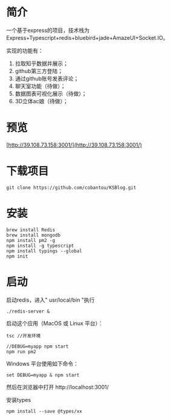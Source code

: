 # 简介
一个基于express的项目，技术栈为Express+Typescript+redis+bluebird+jade+AmazeUI+Socket.IO。

实现的功能有：
1. 拉取知乎数据并展示；
2. github第三方登陆；
3. 通过github账号发表评论；
4. 聊天室功能（待做）；
5. 数据图表可视化展示（待做）；
6. 3D立体ac娘（待做）；
# 预览
[http://39.108.73.158:3001/](http://39.108.73.158:3001/)

# 下载项目
```
git clone https://github.com/cobantou/KSBlog.git
```

# 安装
```
brew install Redis
brew install mongodb
npm install pm2 -g 
npm install -g typescript
npm install typings --global
npm init
```

# 启动
启动redis，进入" usr/local/bin "执行
```
./redis-server & 
```
启动这个应用（MacOS 或 Linux 平台）：
```angular2html
tsc //开发环境
```
```
//DEBUG=myapp npm start
npm run pm2
```
Windows 平台使用如下命令：
```
set DEBUG=myapp & npm start
```
然后在浏览器中打开 http://localhost:3001/ 

安装types
```
npm install --save @types/xx

```

